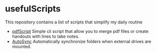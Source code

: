 # usefulScripts

This repository contains a list of scripts that simplify my daily routine

- [pdfScript](./pdfScript/) Simple cli script that allow you to merge pdf files or create handouts with lines to take notes.
- [AutoSync](./AutoSync/) Automatically synchronize folders when external drives are mounted.
